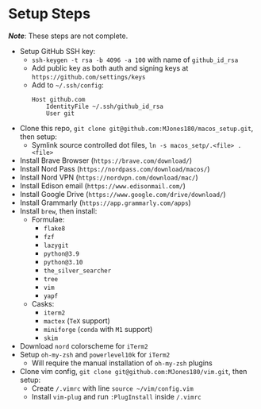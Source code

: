 # Setup Steps

***Note***: These steps are not complete.

- Setup GitHub SSH key:
    - `ssh-keygen -t rsa -b 4096 -a 100` with name of `github_id_rsa`
    - Add public key as both auth and signing keys at `https://github.com/settings/keys`
    - Add to `~/.ssh/config`:
        ```
        Host github.com
            IdentityFile ~/.ssh/github_id_rsa
            User git
        ```
- Clone this repo, `git clone git@github.com:MJones180/macos_setup.git`, then setup:
    - Symlink source controlled dot files, `ln -s macos_setp/.<file> .<file>`
- Install Brave Browser (`https://brave.com/download/`)
- Install Nord Pass (`https://nordpass.com/download/macos/`)
- Install Nord VPN (`https://nordvpn.com/download/mac/`)
- Install Edison email (`https://www.edisonmail.com/`)
- Install Google Drive (`https://www.google.com/drive/download/`)
- Install Grammarly (`https://app.grammarly.com/apps`)
- Install `brew`, then install:
    - Formulae:
        - `flake8`
        - `fzf`
        - `lazygit`
        - `python@3.9`
        - `python@3.10`
        - `the_silver_searcher`
        - `tree`
        - `vim`
        - `yapf`
    - Casks:
        - `iterm2`
        - `mactex` (`TeX` support)
        - `miniforge` (`conda` with `M1` support)
        - `skim`
- Download `nord` colorscheme for `iTerm2`
- Setup `oh-my-zsh` and `powerlevel10k` for `iTerm2`
    - Will require the manual installation of `oh-my-zsh` plugins
- Clone vim config, `git clone git@github.com:MJones180/vim.git`, then setup:
    - Create `/.vimrc` with line `source ~/vim/config.vim`
    - Install `vim-plug` and run `:PlugInstall` inside `/.vimrc`
